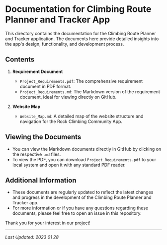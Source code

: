 # Documentation for Climbing Route Planner and Tracker App

This directory contains the documentation for the Climbing Route Planner and Tracker application. The documents here provide detailed insights into the app's design, functionality, and development process.

## Contents

1. **Requirement Document**
   - `Project_Requirements.pdf`: The comprehensive requirement document in PDF format.
   - `Project_Requirements.md`: The Markdown version of the requirement document, ideal for viewing directly on GitHub.

2. **Website Map**
   - `Website_Map.md`: A detailed map of the website structure and navigation for the Rock Climbing Community App.

## Viewing the Documents

- You can view the Markdown documents directly in GitHub by clicking on the respective `.md` files.
- To view the PDF, you can download `Project_Requirements.pdf` to your local system and open it with any standard PDF reader.

## Additional Information

- These documents are regularly updated to reflect the latest changes and progress in the development of the Climbing Route Planner and Tracker app.
- For more information or if you have any questions regarding these documents, please feel free to open an issue in this repository.

Thank you for your interest in our project!

---

*Last Updated: 2023 01 28*
